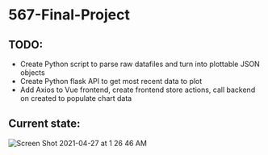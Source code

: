 # 567-Final-Project

## TODO:
- Create Python script to parse raw datafiles and turn into plottable JSON objects
- Create Python flask API to get most recent data to plot
- Add Axios to Vue frontend, create frontend store actions, call backend on created to populate chart data

## Current state:
![Screen Shot 2021-04-27 at 1 26 46 AM](https://user-images.githubusercontent.com/49415344/116189918-b17fae80-a6f7-11eb-97a1-4fb2cf92e2f5.png)

